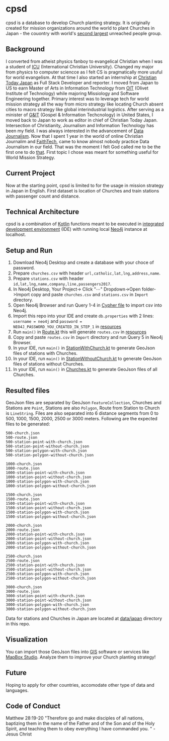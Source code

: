 # cpsd
cpsd is a database to develop Church planting strategy. 
It is originally created for mission organizations around the world to plant Churches in Japan - the couontry with world's [second largest](https://joshuaproject.net/unreached/1?s=Population&o=desc) unreached people group.

## Background
I converted from atheist physics fanboy to evangelical Christian when I was a student of [ICU](https://www.icu.ac.jp/en/) (International Christian University). 
Changed my major from physics to computer sciencce as I felt CS is pragmatically more usuful for world evangelism. 
At that time I also started an internship at [Christian Today Japan](https://www.christiantoday.co.jp/english.htm) as Full Stack Developer and reporter. 
I moved from Japan to US to earn Master of Arts in Information Technology from [OIT](https://oit.olivetuniversity.edu/) (Olivet Institute of Technology) while majoring Missiology and Software Engineering together. 
Primary interest was to leverage tech for world mission strategy all the way from micro strategy like locating Church absent cities to macro strategy like global interindustrial logistics.
After serving as a minister of [G&IT](https://gnit.org/) (Gospel & Information Techcnology) in United States, I moved back to Japan to work as editor in chief of Christian Today Japan.
Intersection of Christianity, Journalism and Information Technology has been my field. I was always interested in the advancement of [Data Journalism](https://datajournalism.com/).
Now that I spent 1 year in the world of online Christian Journalim and [FaithTech](https://faithtech.com/), came to know almost nobody practice Data Journalism in our field. 
That was the moment I felt God called me to be the first one to do [that](https://raw.githubusercontent.com/nehemiaharchives/cpsd/master/Christian_Data_Journalism.svg). First topic I chose was meant for something useful for World Mission Strategy.

## Current Project
Now at the starting point, cpsd is limited to for the usage in mission strategy in Japan in English. 
First dataset is location of Churches and train stations with passenger count and distance.

## Technical Architecture
cpsd is a combination of [Kotlin](https://kotlinlang.org/) functions meant to be executed in [integrated development environment](https://en.wikipedia.org/wiki/Integrated_development_environment) (IDE) with running local [Neo4j](https://neo4j.com/) instance at localhost.

## Setup and Run
1. Download Neo4j Desktop and create a database with your choce of password.
2. Prepare ```churches.csv``` with header ```url,catholic,lat,lng,address,name```.
3. Prepare ```stations.csv``` with header ```id,lat,lng,name,company,line,passengers2017```.
4. In Neo4j Desktop, Your Project-> Click "⋯" Dropdown->Open folder->Import copy and paste ```churches.csv``` and ```stations.csv``` in ```Import``` directory.
5. Open Neo4j Browser and run Query 1-4 in [Cypher file](src/main/resources/church-station.cql) to import csv into Neo4j.
6. Import this repo into your IDE and create ```db.properties``` with 2 lines: ```username = neo4j``` and ```password = NEO4J_PASSWORD_YOU_CREATED_IN_STEP_1``` in [resources](src/main/resources)
7. Run ```main()``` in [Route.kt](src/main/kotlin/org/gnit/cpsd/Route.kt) this will generate ```routes.csv``` in [resources](src/main/resources)
8. Copy and paste ```routes.csv``` in ```Import``` directory and run Query 5 in Neo4j Browser. 
9. In your IDE, run ```main()``` in [StationWithChurch.kt](src/main/kotlin/org/gnit/cpsd/StationWithChurch.kt) to generate GeoJson files of stations with Churches.
10. In your IDE, run ```main()``` in [StationWithoutChurch.kt](src/main/kotlin/org/gnit/cpsd/StationWithoutChurch.kt) to generate GeoJson files of stations without Churches.
11. In your IDE, run ```main()``` in [Churches.kt](src/main/kotlin/org/gnit/cpsd/Churches.kt) to generate GeoJson files of all Churches.

## Resulted files
GeoJson files are separated by GeoJson ```FeatureCollection```, Churches and Stations are ```Point```, Stations are also ```Polygon```, Route from Station to Church is ```LineString```. 
Files are also separated into 6 distance segments from 0 to 500, 1000, 1500, 2000, 2500 or 3000 meters. 
Following are the expected files to be generated:

```
500-church.json
500-route.json
500-station-point-with-church.json
500-station-point-without-church.json
500-station-polygon-with-church.json
500-station-polygon-without-church.json

1000-church.json
1000-route.json
1000-station-point-with-church.json
1000-station-point-without-church.json
1000-station-polygon-with-church.json
1000-station-polygon-without-church.json

1500-church.json
1500-route.json
1500-station-point-with-church.json
1500-station-point-without-church.json
1500-station-polygon-with-church.json
1500-station-polygon-without-church.json

2000-church.json
2000-route.json
2000-station-point-with-church.json
2000-station-point-without-church.json
2000-station-polygon-with-church.json
2000-station-polygon-without-church.json

2500-church.json
2500-route.json
2500-station-point-with-church.json
2500-station-point-without-church.json
2500-station-polygon-with-church.json
2500-station-polygon-without-church.json

3000-church.json
3000-route.json
3000-station-point-with-church.json
3000-station-point-without-church.json
3000-station-polygon-with-church.json
3000-station-polygon-without-church.json
```
Data for stations and Churches in Japan are located at [data/japan](data/japan) directory in this repo.

## Visualization
You can import those GeoJson files into [GIS](https://en.wikipedia.org/wiki/Geographic_information_system) software or services like [MapBox Studio](https://www.mapbox.com/mapbox-studio). Analyze them to improve your Church planting strategy! 

## Future
Hoping to apply for other countries, accomodate other type of data and languages.

## Code of Conduct
Matthew 28:19-20 "Therefore go and make disciples of all nations, baptizing them in the name of the Father and of the Son and of the Holy Spirit, and teaching them to obey everything I have commanded you. " - Jesus Christ
